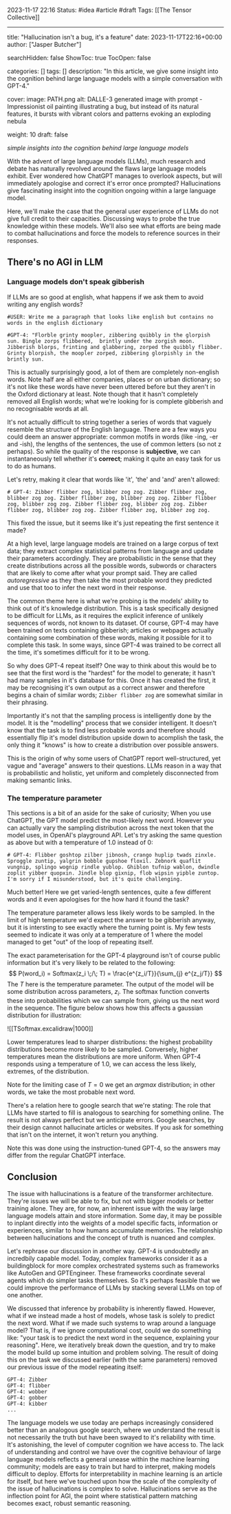 2023-11-17 22:16
Status: #idea #article #draft
Tags: [[The Tensor Collective]]

---
title: "Hallucination isn't a bug, it's a feature"
date: 2023-11-17T22:16+00:00
author: ["Jasper Butcher"]

searchHidden: false
ShowToc: true
TocOpen: false

categories: []
tags: []
description: "In this article, we give some insight into the cognition behind large language models with a simple conversation with GPT-4."

cover:
  image: PATH.png
  alt: DALLE-3 generated image with prompt - Impressionist oil painting illustrating a bug, but instead of its natural features, it bursts with vibrant colors and patterns evoking an exploding nebula

weight: 10
draft: false

 

*simple insights into the cognition behind large language models*

With the advent of large language models (LLMs), much research and debate has naturally revolved around the flaws large language models exhibit. Ever wondered how ChatGPT manages to overlook aspects, but will immediately apologise and correct it's error once prompted? Hallucinations give fascinating insight into the cognition ongoing within a large language model.

Here, we'll make the case that the general user experience of LLMs do not give full credit to their capacities. Discussing ways to probe the true knowledge within these models. We'll also see what efforts are being made to combat hallucinations and force the models to reference sources in their responses.

## There's no AGI in LLM
### Language models don't speak gibberish

If LLMs are so good at english, what happens if we ask them to avoid writing any english words?

```
#USER: Write me a paragraph that looks like english but contains no words in the english dictionary

#GPT-4: "Florble grinty moopler, zibbering quibbly in the glorpish sun. Bingle zorps flibbered,  brintly under the zorgish moon. Jibberish blorps, frinting and glabbering, zorped the quibbly flibber. Grinty blorpish, the moopler zorped, zibbering glorpishly in the brintly sun.
```

This is actually surprisingly good, a lot of them are completely non-english words. Note half are all either companies, places or on urban dictionary; so it's not like these words have never been uttered before but they aren't in the Oxford dictionary at least. Note though that it hasn't completely removed all English words; what we're looking for is complete gibberish and no recognisable words at all. 

It's not actually difficult to string together a series of words that vaguely resemble the structure of the English language. There are a few ways you could deem an answer appropriate: common motifs in words (like -ing, -er and -ish), the lengths of the sentences, the use of common letters (so not z perhaps). So while the quality of the response is **subjective**, we can instantaneously tell whether it's **correct**; making it quite an easy task for us to do as humans.

Let's retry, making it clear that words like 'it', 'the' and 'and' aren't allowed:

```
# GPT-4: Zibber flibber zog, blibber zog zog. Zibber flibber zog, blibber zog zog. Zibber flibber zog, blibber zog zog. Zibber flibber zog, blibber zog zog. Zibber flibber zog, blibber zog zog. Zibber flibber zog, blibber zog zog. Zibber flibber zog, blibber zog zog.
```

This fixed the issue, but it seems like it's just repeating the first sentence it made?

At a high level, large language models are trained on a large corpus of text data; they extract complex statistical patterns from language and update their parameters accordingly. They are probabilistic in the sense that they create distributions across all the possible words, subwords or characters that are likely to come after what your prompt said. They are called *autoregressive* as they then take the most probable word they predicted and use that too to infer the next word in their response.

The common theme here is what we're probing is the models' ability to think out of it's knowledge distribution. This is a task specifically designed to be difficult for LLMs, as it requires the explicit inference of unlikely sequences of words, not known to its dataset. Of course, GPT-4 may have been trained on texts containing gibberish; articles or webpages actually containing some combination of these words, making it possible for it to complete this task. In some ways, since GPT-4 was trained to be correct all the time, it's sometimes difficult for it to be wrong.

So why does GPT-4 repeat itself? One way to think about this would be to see that the first word is the "hardest" for the model to generate; it hasn't had many samples in it's database for this. Once it has created the first, it may be recognising it's own output as a correct answer and therefore begins a chain of similar words; `Zibber flibber zog` are somewhat similar in their phrasing.

Importantly it's not that the sampling process is intelligently done by the model. It is the "modelling" process that we consider intelligent. It doesn't know that the task is to find less probable words and therefore should essentially flip it's model distribution upside down to acomplish the task, the only thing it "knows" is how to create a distribution over possible answers. 

This is the origin of why some users of ChatGPT report well-structured, yet vague and "average" answers to their questions. LLMs reason in a way that is probabilistic and holistic, yet uniform and completely disconnected from making semantic links.

### The temperature parameter
This sections is a bit of an aside for the sake of curiosity; When you use ChatGPT, the GPT model predict the most-likely next word. However you can actually vary the sampling distribution across the next token that the model uses, in OpenAI's playground API. Let's try asking the same question as above but with a temperature of 1.0 instead of 0:

```
# GPT-4: Flibber goshtop zilber jibnosh, crango huplip twads zinxle. Sproggle zuntip, yalgrin bobble gupshoe floxil. Zebnork quaflit vungnip, splingo wognip rindle yublop. Ghiblon tufnip wablon, dwindle zoplit yibber quopxin. Jindle blop gixnip, flob wipsin yipble zuntop. I'm sorry if I misunderstood, but it's quite challenging.
```

Much better! Here we get varied-length sentences, quite a few different words and it even apologises for the how hard it found the task?

The temperature parameter allows less likely words to be sampled. In the limit of high temperature we'd expect the answer to be gibberish anyway, but it is intersting to see exactly where the turning point is. My few tests seemed to indicate it was only at a temperature of 1 where the model managed to get "out" of the loop of repeating itself.

The exact parameterisation for the GPT-4 playground isn't of course public information but it's very likely to be related to the following:
$$
P(word_i) = Softmax(z_i \;/\; T) = \frac{e^{z_i/T}}{\sum_{j} e^{z_j/T}}
$$
The $T$ here is the temperature parameter. The output of the model will be some distribution across parameters, $z_i$. The softmax function converts these into probabilities which we can sample from, giving us the next word in the sequence. The figure below shows how this affects a gaussian distribution for illustration:

![[TSoftmax.excalidraw|1000]]

Lower temperatures lead to sharper distributions: the highest probability distributions become more likely to be sampled. Conversely, higher temperatures mean the distributions are more uniform. When GPT-4 responds using a temperature of 1.0, we can access the less likely, extremes, of the distribution.

Note for the limiting case of $T=0$ we get an $argmax$ distribution; in other words, we take the most probable next word.

There's a relation here to google search that we're stating: The role that LLMs have started to fill is analogous to searching for something online. The result is not always perfect but we anticipate errors. Google searches, by their design cannot hallucinate articles or websites. If you ask for something that isn't on the internet, it won't return you anything. 

Note this was done using the instruction-tuned GPT-4, so the answers may differ from the regular ChatGPT interface.

## Conclusion

The issue with hallucinations is a feature of the transformer architecture. They're issues we will be able to fix, but not with bigger models or better training alone. They are, for now, an inherent issue with the way large language models attain and store information. Some day, it may be possible to inplant directly into the weights of a model specific facts, information or experiences, similar to how humans accumulate memories. The relationship between hallucinations and the concept of truth is nuanced and complex. 

Let's rephrase our discussion in another way. GPT-4 is undoubtedly an incredbily capable model. Today, complex frameworks consider it as a buildingblock for more complex orchestrated systems such as frameworks like AutoGen and GPTEngineer. These frameworks coordinate several agents which do simpler tasks themselves. So it's perhaps feasible that we could improve the performance of LLMs by stacking several LLMs on top of one another.

We discussed that inference by probability is inherently flawed. However, what if we instead made a host of models, whose task is solely to predict the next word. What if we made such systems to wrap around a language model? That is, if we ignore computational cost, could we do something like: "your task is to predict the next word in the sequence, explaining your reasoning". Here, we iteratively break down the question, and try to make the model build up some intuition and problem solving. The result of doing this on the task we discussed earlier (with the same parameters) removed our previous issue of the model repeating itself: 

```
GPT-4: Zibber 
GPT-4: flibber 
GPT-4: wobber 
GPT-4: gobber 
GPT-4: kibber
...
```

The language models we use today are perhaps increasingly considered better than an analogous google search, where we understand the result is not necessarily the truth but have been swayed to it's reliability with time. It's astonishing, the level of computer cognition we have access to. The lack of understanding and control we have over the cognitive behaviour of large language models reflects a general unease within the machine learning community; models are easy to train but hard to interpret, making models difficult to deploy. Efforts for interpretability in machine learning is an article for itself, but here we've touched upon how the scale of the complexity of the issue of hallucinations is complex to solve. Hallucinations serve as the inflection point for AGI, the point where statistical pattern matching becomes exact, robust semantic reasoning.

